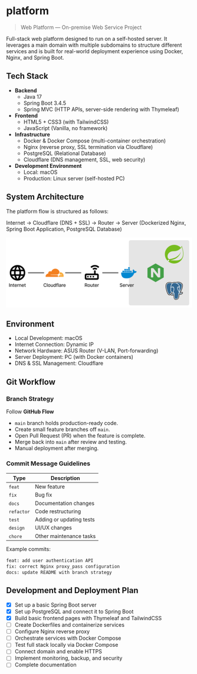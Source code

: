 # platform

> Web Platform — On-premise Web Service Project

Full-stack web platform designed to run on a self-hosted server. It leverages a main domain with multiple subdomains to structure different services and is built for real-world deployment experience using Docker, Nginx, and Spring Boot.

## Tech Stack

- **Backend**
  - Java 17
  - Spring Boot 3.4.5
  - Spring MVC (HTTP APIs, server-side rendering with Thymeleaf)
- **Frontend**
  - HTML5 + CSS3 (with TailwindCSS)
  - JavaScript (Vanilla, no framework)
- **Infrastructure**
  - Docker & Docker Compose (multi-container orchestration)
  - Nginx (reverse proxy, SSL termination via Cloudflare)
  - PostgreSQL (Relational Database)
  - Cloudflare (DNS management, SSL, web security)
- **Development Environment**
  - Local: macOS
  - Production: Linux server (self-hosted PC)


## System Architecture

The platform flow is structured as follows:

Internet → Cloudflare (DNS + SSL) → Router → Server (Dockerized Nginx, Spring Boot Application, PostgreSQL Database)

![Architecture Diagram](/docs/figure01.png)


## Environment

- Local Development: macOS
- Internet Connection: Dynamic IP
- Network Hardware: ASUS Router (V-LAN, Port-forwarding)
- Server Deployment: PC (with Docker containers)
- DNS & SSL Management: Cloudflare


## Git Workflow

### Branch Strategy

 Follow **GitHub Flow**
- `main` branch holds production-ready code.
- Create small feature branches off `main`.
- Open Pull Request (PR) when the feature is complete.
- Merge back into `main` after review and testing.
- Manual deployment after merging.


### Commit Message Guidelines

  | Type       | Description              |
  |------------|--------------------------|
  | `feat`     | New feature              |
  | `fix`      | Bug fix                  |
  | `docs`     | Documentation changes    |
  | `refactor` | Code restructuring       |
  | `test`     | Adding or updating tests |
  | `design`   | UI/UX changes            |
  | `chore`    | Other maintenance tasks  |
Example commits:
```text
feat: add user authentication API
fix: correct Nginx proxy_pass configuration
docs: update README with branch strategy
```


## Development and Deployment Plan

- [x] Set up a basic Spring Boot server
- [x] Set up PostgreSQL and connect it to Spring Boot
- [x] Build basic frontend pages with Thymeleaf and TailwindCSS
- [ ] Create Dockerfiles and containerize services
- [ ] Configure Nginx reverse proxy
- [ ] Orchestrate services with Docker Compose
- [ ] Test full stack locally via Docker Compose
- [ ] Connect domain and enable HTTPS
- [ ] Implement monitoring, backup, and security
- [ ] Complete documentation